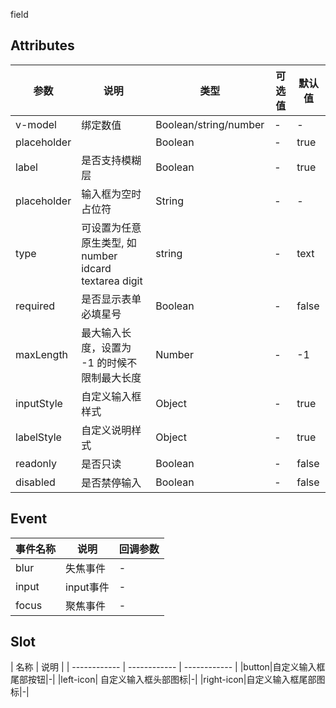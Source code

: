 field
## Attributes
|  参数 | 说明 | 类型  | 可选值  | 默认值  |
| ------------ | ------------ | ------------ | ------------ | ------------ |
|v-model|绑定数值|Boolean/string/number|-|-|
|placeholder||Boolean|-|true|
|label|是否支持模糊层|Boolean|-|true|
|placeholder|输入框为空时占位符|String|-|-|
|type|可设置为任意原生类型, 如 number idcard textarea digit|string|-|text|
|required|是否显示表单必填星号|Boolean|-|false|
|maxLength|最大输入长度，设置为 -1 的时候不限制最大长度|Number|-|-1|
|inputStyle|自定义输入框样式|Object|-|true|
|labelStyle|自定义说明样式|Object|-|true|
|readonly|是否只读|Boolean|-|false|
|disabled|是否禁停输入|Boolean|-|false|
## Event
|  事件名称 | 说明 | 回调参数  |
| ------------ | ------------ | ------------ |
|blur|失焦事件|-|
|input|input事件|-|
|focus|聚焦事件|-|
## Slot
|  名称 | 说明 |
| ------------ | ------------ | ------------ |
|button|自定义输入框尾部按钮|-|
|left-icon|	自定义输入框头部图标|-|
|right-icon|自定义输入框尾部图标|-|

